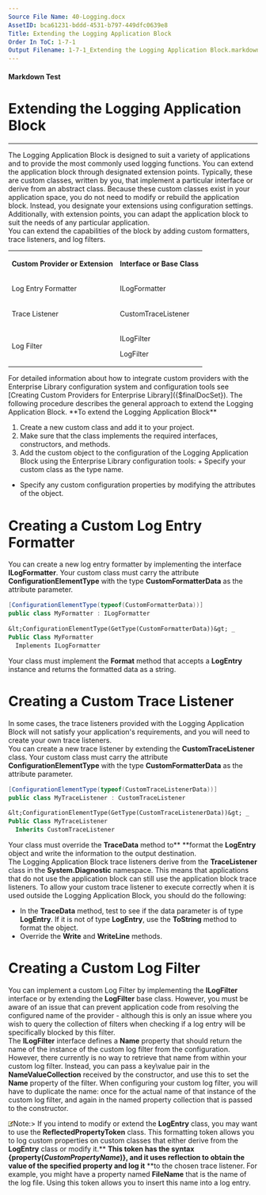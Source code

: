 ```yaml
---
Source File Name: 40-Logging.docx
AssetID: bca61231-bddd-4531-b797-449dfc0639e8
Title: Extending the Logging Application Block
Order In ToC: 1-7-1
Output Filename: 1-7-1_Extending the Logging Application Block.markdown
---
```


#### Markdown Test ####
# Extending the Logging Application Block #
----------

The Logging Application Block is designed to suit a variety of applications and to provide the most commonly used logging functions. You can extend the application block through designated extension points. Typically, these are custom classes, written by you, that implement a particular interface or derive from an abstract class. Because these custom classes exist in your application space, you do not need to modify or rebuild the application block. Instead, you designate your extensions using configuration settings. Additionally, with extension points, you can adapt the application block to suit the needs of any particular application.   
You can extend the capabilities of the block by adding custom formatters, trace listeners, and log filters.  
<table xmlns:xlink="http://www.w3.org/1999/xlink"><tr><th><p>Custom Provider or Extension</p></th><th><p>Interface or Base Class</p></th></tr><tr><td><p>Log Entry Formatter</p></td><td><p> ILogFormatter</p></td></tr><tr><td><p>Trace Listener</p></td><td><p>CustomTraceListener</p></td></tr><tr><td><p>Log Filter</p></td><td><p>ILogFilter</p><p>LogFilter</p></td></tr></table>
For detailed information about how to integrate custom providers with the Enterprise Library configuration system and configuration tools see [Creating Custom Providers for Enterprise Library]({$finalDocSet}).  
The following procedure describes the general approach to extend the Logging Application Block.  
**To extend the Logging Application Block**

1. Create a new custom class and add it to your project. 
2. Make sure that the class implements the required interfaces, constructors, and methods. 
3. Add the custom object to the configuration of the Logging Application Block using the Enterprise Library configuration tools: + Specify your custom class as the type name. 
+ Specify any custom configuration properties by modifying the attributes of the object. 


# Creating a Custom Log Entry Formatter #
You can create a new log entry formatter by implementing the interface **ILogFormatter**. Your custom class must carry the attribute **ConfigurationElementType** with the type **CustomFormatterData** as the attribute parameter.  

```csharp
[ConfigurationElementType(typeof(CustomFormatterData))]
public class MyFormatter : ILogFormatter
```


```vb
&lt;ConfigurationElementType(GetType(CustomFormatterData))&gt; _
Public Class MyFormatter
  Implements ILogFormatter
```

Your class must implement the **Format** method that accepts a **LogEntry** instance and returns the formatted data as a string.   

# Creating a Custom Trace Listener #
In some cases, the trace listeners provided with the Logging Application Block will not satisfy your application's requirements, and you will need to create your own trace listeners.  
You can create a new trace listener by extending the **CustomTraceListener** class. Your custom class must carry the attribute **ConfigurationElementType** with the type **CustomFormatterData** as the attribute parameter.  

```csharp
[ConfigurationElementType(typeof(CustomTraceListenerData))]
public class MyTraceListener : CustomTraceListener
```


```vb
&lt;ConfigurationElementType(GetType(CustomTraceListenerData))&gt; _
Public Class MyTraceListener
  Inherits CustomTraceListener
```

Your class must override the **TraceData** method to** **format the **LogEntry** object and write the information to the output destination.    
The Logging Application Block trace listeners derive from the **TraceListener** class in the **System.Diagnostic** namespace. This means that applications that do not use the application block can still use the application block trace listeners. To allow your custom trace listener to execute correctly when it is used outside the Logging Application Block, you should do the following:  
+ In the **TraceData** method, test to see if the data parameter is of type **LogEntry**. If it is not of type **LogEntry**, use the **ToString** method to format the object.
+ Override the **Write** and **WriteLine** methods.

# Creating a Custom Log Filter #
You can implement a custom Log Filter by implementing the **ILogFilter** interface or by extending the **LogFilter** base class. However, you must be aware of an issue that can prevent application code from resolving the configured name of the provider - although this is only an issue where you wish to query the collection of filters when checking if a log entry will be specifically blocked by this filter.   
The **ILogFilter** interface defines a **Name** property that should return the name of the instance of the custom log filter from the configuration. However, there currently is no way to retrieve that name from within your custom log filter. Instead, you can pass a key\value pair in the **NameValueCollection** received by the constructor, and use this to set the **Name** property of the filter. When configuring your custom log filter, you will have to duplicate the name: once for the actual name of that instance of the custom log filter, and again in the named property collection that is passed to the constructor.  

![](images/note.gif)Note:&gt; If you intend to modify or extend the **LogEntry** class, you may want to use the **ReflectedPropertyToken** class. This formatting token allows you to log custom properties on custom classes that either derive from the **LogEntry** class or modify it.** **This token has the syntax {property(<i>CustomPropertyName</i>)}, and it uses reflection to obtain the value of the specified property and log it** **to the chosen trace listener. For example, you might have a property named **FileName** that is the name of the log file. Using this token allows you to insert this name into a log entry.
